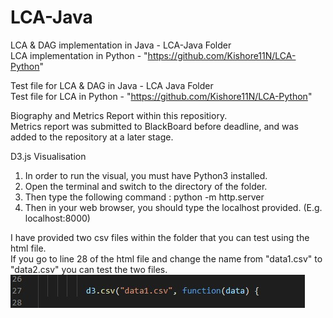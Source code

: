 # LCA-Java
LCA & DAG implementation in Java - LCA-Java Folder   
LCA implementation in Python - "https://github.com/Kishore11N/LCA-Python"

Test file for LCA & DAG in Java - LCA Java Folder  
Test file for LCA in Python - "https://github.com/Kishore11N/LCA-Python"

Biography and Metrics Report within this repositiory.  
Metrics report was submitted to BlackBoard before deadline, and was added to the repository at a later stage.



D3.js Visualisation  

1. In order to run the visual, you must have Python3 installed.  
2. Open the terminal and switch to the directory of the folder.  
3. Then type the following command : python -m http.server  
4. Then in your web browser, you should type the localhost provided. (E.g. localhost:8000)    

I have provided two csv files within the folder that you can test using the html file.  
If you go to line 28 of the html file and change the name from "data1.csv" to "data2.csv" you can test the two files.  
![](Screenshots/Visual%20Line.jpg)





